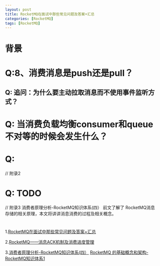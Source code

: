 ```yaml
---
layout: post
title: RocketMQ在面试中那些常见问题及答案+汇总
categories: [RocketMQ]
tags: [RocketMQ]
---
```


# 背景

# Q:8、消费消息是push还是pull？
## Q: 追问：为什么要主动拉取消息而不使用事件监听方式？

# Q: 当消费负载均衡consumer和queue不对等的时候会发生什么？

# Q:
// 附录2

# Q: TODO
// 附录3
消费者原理分析-RocketMQ知识体系(四）
前文了解了 RocketMQ消息存储的相关原理，本文将讲讲消息消费的过程及相关概念。

#  
1.[RocketMQ在面试中那些常见问题及答案+汇总](https://www.cnblogs.com/javazhiyin/p/13327925.html)

2.[RocketMQ——消息ACK机制及消费进度管理](https://blog.csdn.net/linuxheik/article/details/79579329)

3.[消费者原理分析-RocketMQ知识体系(四）](https://developer.51cto.com/art/202107/671613.htm)
[RocketMQ 的基础概念和架构-RocketMQ知识体系1](https://mp.weixin.qq.com/s/b4IYdFKxGxKvcM_QJFmEmA)